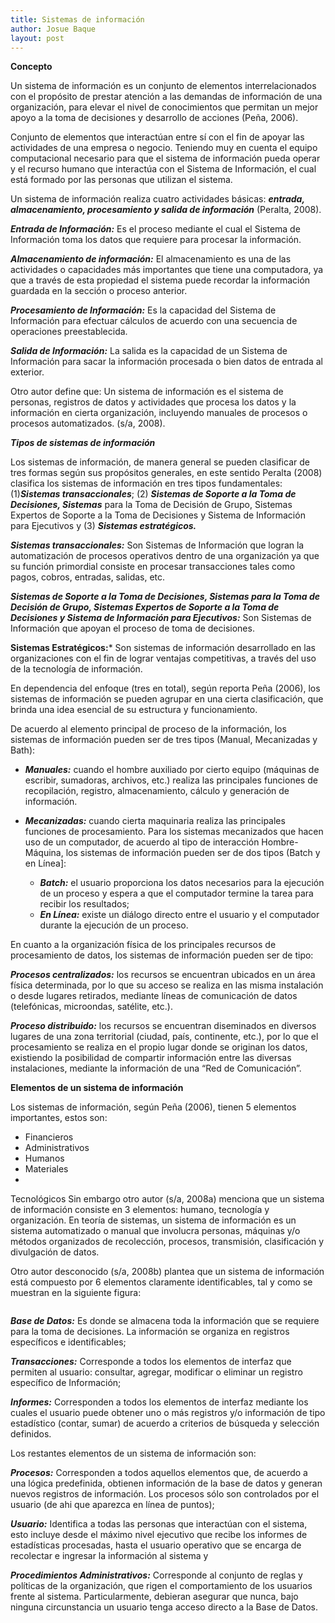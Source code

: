 ```yaml
---
title: Sistemas de información 
author: Josue Baque
layout: post
---
```


**Concepto**

Un sistema de información es un conjunto de elementos interrelacionados con el propósito de prestar atención a las demandas de información de una organización, para elevar el nivel de conocimientos que permitan un mejor apoyo a la toma de decisiones y desarrollo de acciones (Peña, 2006).

Conjunto de elementos que interactúan entre sí con el fin de apoyar las actividades de una empresa o negocio. Teniendo muy en cuenta el equipo computacional necesario para que el sistema de información pueda operar y el recurso humano que interactúa con el Sistema de Información, el cual está formado por las personas que utilizan el sistema.

Un sistema de información realiza cuatro actividades básicas: ***entrada, almacenamiento, procesamiento y salida de información*** (Peralta, 2008).

***Entrada de Información:*** Es el proceso mediante el cual el Sistema de Información toma los datos que requiere para procesar la información.

***Almacenamiento de información:*** El almacenamiento es una de las actividades o capacidades más importantes que tiene una computadora, ya que a través de esta propiedad el sistema puede recordar la información guardada en la sección o proceso anterior.

***Procesamiento de Información:*** Es la capacidad del Sistema de Información para efectuar cálculos de acuerdo con una secuencia de operaciones preestablecida. 

***Salida de Información:*** La salida es la capacidad de un Sistema de Información para sacar la información procesada o bien datos de entrada al exterior. 

Otro autor define que: Un sistema de información es el sistema de personas, registros de datos y actividades que procesa los datos y la información en cierta organización, incluyendo manuales de procesos o procesos automatizados. (s/a, 2008).

***Tipos de sistemas de información***

Los sistemas de información, de manera general se pueden clasificar de tres formas según sus propósitos generales, en este sentido Peralta (2008) clasifica los sistemas de información en tres tipos fundamentales: (1)***Sistemas transaccionales***; (2) ***Sistemas de Soporte a la Toma de Decisiones, Sistemas*** para la Toma de Decisión de Grupo, Sistemas Expertos de Soporte a la Toma de Decisiones y Sistema de Información para Ejecutivos y (3) ***Sistemas estratégicos.***

***Sistemas transaccionales:*** Son Sistemas de Información que logran la automatización de procesos operativos dentro de una organización ya que su función primordial consiste en procesar transacciones tales como pagos, cobros, entradas, salidas, etc.

***Sistemas de Soporte a la Toma de Decisiones, Sistemas para la Toma de Decisión de Grupo, Sistemas Expertos de Soporte a la Toma de Decisiones y Sistema de Información para Ejecutivos:*** Son Sistemas de Información que apoyan el proceso de toma de decisiones.

**Sistemas Estratégicos:*** Son sistemas de información desarrollado en las organizaciones con el fin de lograr ventajas competitivas, a través del uso de la tecnología de información.

En dependencia del enfoque (tres en total), según reporta Peña (2006), los sistemas de información se pueden agrupar en una cierta clasificación, que brinda una idea esencial de su estructura y funcionamiento.

De acuerdo al elemento principal de proceso de la información, los sistemas de información pueden ser de tres tipos (Manual, Mecanizadas y Bath):

* ***Manuales:*** cuando el hombre auxiliado por cierto equipo (máquinas de escribir, sumadoras, archivos, etc.) realiza las principales funciones de recopilación, registro, almacenamiento, cálculo y generación de información.

* ***Mecanizadas:*** cuando cierta maquinaria realiza las principales funciones de procesamiento. Para los sistemas mecanizados que hacen uso de un computador, de acuerdo al tipo de interacción Hombre-Máquina, los sistemas de información pueden ser de dos tipos (Batch y en Línea]: 
  * ***Batch:*** el usuario proporciona los datos necesarios para la ejecución de un proceso y espera a que el computador termine la tarea para recibir los resultados; 
  * ***En Línea:*** existe un diálogo directo entre el usuario y el computador durante la ejecución de un proceso.

En cuanto a la organización física de los principales recursos de procesamiento de datos, los sistemas de información pueden ser de tipo:

***Procesos centralizados:*** los recursos se encuentran ubicados en un área física determinada, por lo que su acceso se realiza en las misma instalación o desde lugares retirados, mediante líneas de comunicación de datos (telefónicas, microondas, satélite, etc.).

***Proceso distribuido:*** los recursos se encuentran diseminados en diversos lugares de una zona territorial (ciudad, país, continente, etc.), por lo que el procesamiento se realiza en el propio lugar donde se originan los datos, existiendo la posibilidad de compartir información entre las diversas instalaciones, mediante la información de una “Red de Comunicación”.

**Elementos de un sistema de información**

Los sistemas de información, según Peña (2006), tienen 5 elementos importantes, estos son:
* Financieros
* Administrativos
* Humanos
* Materiales
* 
Tecnológicos
Sin embargo otro autor (s/a, 2008a) menciona que un sistema de información consiste en 3 elementos: humano, tecnología y organización. En teoría de sistemas, un sistema de información es un sistema automatizado o manual que involucra personas, máquinas y/o métodos organizados de recolección, procesos, transmisión, clasificación y divulgación de datos.

Otro autor desconocido (s/a, 2008b) plantea que un sistema de información está compuesto por 6 elementos claramente identificables, tal y como se muestran en la siguiente figura:

<span class="image left"><img src="{{ 'assets/images/cuadro2.png' | relative_url }}" alt="" /></span>

***Base de Datos:*** Es donde se almacena toda la información que se requiere para la toma de decisiones. La información se organiza en registros específicos e identificables;

***Transacciones:*** Corresponde a todos los elementos de interfaz que permiten al usuario: consultar, agregar, modificar o eliminar un registro específico de Información;

***Informes:*** Corresponden a todos los elementos de interfaz mediante los cuales el usuario puede obtener uno o más registros y/o información de tipo estadístico (contar, sumar) de acuerdo a criterios de búsqueda y selección definidos.

Los restantes elementos de un sistema de información son:

***Procesos:*** Corresponden a todos aquellos elementos que, de acuerdo a una lógica predefinida, obtienen información de la base de datos y generan nuevos registros de información. Los procesos sólo son controlados por el usuario (de ahi que aparezca en línea de puntos);

***Usuario:*** Identifica a todas las personas que interactúan con el sistema, esto incluye desde el máximo nivel ejecutivo que recibe los informes de estadísticas procesadas, hasta el usuario operativo que se encarga de recolectar e ingresar la información al sistema y

***Procedimientos Administrativos:*** Corresponde al conjunto de reglas y políticas de la organización, que rigen el comportamiento de los usuarios frente al sistema. Particularmente, debieran asegurar que nunca, bajo ninguna circunstancia un usuario tenga acceso directo a la Base de Datos.



